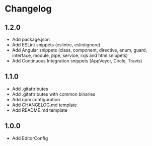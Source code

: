 # Changelog

## 1.2.0

* Add package.json
* Add ESLint snippets (eslintrc, eslintignore)
* Add Angular snippets (class, component, directive, enum, guard, interface, module, pipe, service, rxjs and html snippets)
* Add Continuous Integration snippets (AppVeyor, Circle, Travis)

## 1.1.0

* Add .gitattributes
* Add .gitattributes with common binaries
* Add npm configuration
* Add CHANGELOG.md template
* Add README.md template

## 1.0.0

* Add EditorConfig
